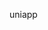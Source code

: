 <!--
 * @Author: LiZhiWei
 * @Date: 2024-07-01 11:49:22
 * @LastEditors: LiZhiWei
 * @LastEditTime: 2024-07-01 11:57:15
 * @Descripttion:
-->

uniapp
